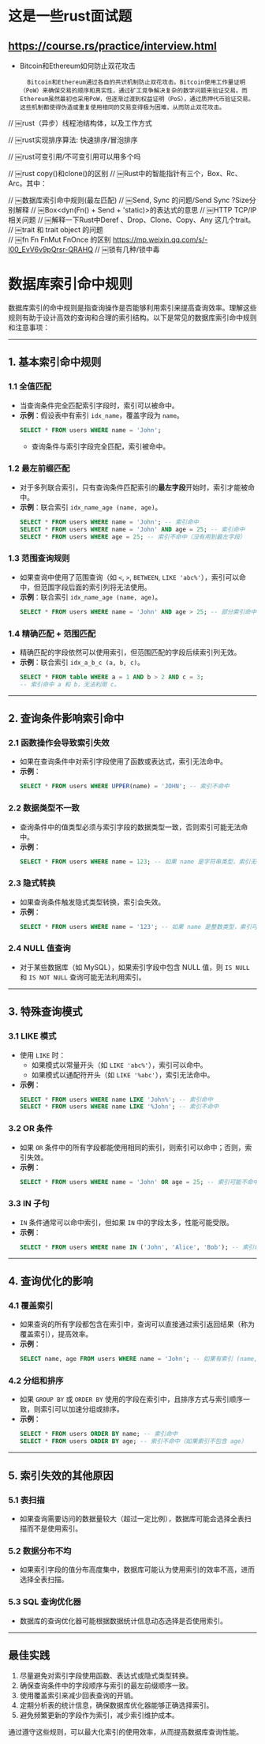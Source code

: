 # 这是一些rust面试题


## https://course.rs/practice/interview.html

- Bitcoin和Ethereum如何防止双花攻击

        Bitcoin和Ethereum通过各自的共识机制防止双花攻击。Bitcoin使用工作量证明（PoW）来确保交易的顺序和真实性，通过矿工竞争解决复杂的数学问题来验证交易。而Ethereum虽然最初也采用PoW，但逐渐过渡到权益证明（PoS），通过质押代币验证交易。这些机制都使得伪造或重复使用相同的交易变得极为困难，从而防止双花攻击。

// ￼rust（异步）线程池结构体，以及工作方式

// ￼rust实现排序算法: 快速排序/冒泡排序

// ￼rust可变引用/不可变引用可以用多个吗


// ￼rust copy()和clone()的区别
// ￼Rust中的智能指针有三个，Box<T>、Rc<T>、Arc<T>。其中：
    
// ￼数据库索引命中规则(最左匹配)
// ￼Send, Sync 的问题/Send Sync ?Size分别解释
// ￼Box<dyn(Fn() + Send + 'static)>的表达式的意思
// ￼HTTP TCP/IP相关问题
// ￼解释一下Rust中Deref 、Drop、Clone、Copy、Any 这几个trait。
// ￼trait 和 trait object 的问题    
// ￼fn Fn FnMut FnOnce 的区别 https://mp.weixin.qq.com/s/-l00_EvV6v9pQrsr-QRAHQ
// ￼锁有几种/锁中毒

# 数据库索引命中规则

数据库索引的命中规则是指查询操作是否能够利用索引来提高查询效率。理解这些规则有助于设计高效的查询和合理的索引结构。以下是常见的数据库索引命中规则和注意事项：

---

## 1. 基本索引命中规则

### 1.1 全值匹配
- 当查询条件完全匹配索引字段时，索引可以被命中。
- **示例**：假设表中有索引 `idx_name`，覆盖字段为 `name`。
    ```sql
    SELECT * FROM users WHERE name = 'John';
    ```
  - 查询条件与索引字段完全匹配，索引被命中。

### 1.2 最左前缀匹配
- 对于多列联合索引，只有查询条件匹配索引的**最左字段**开始时，索引才能被命中。
- **示例**：联合索引 `idx_name_age (name, age)`。
    ```sql
    SELECT * FROM users WHERE name = 'John'; -- 索引命中
    SELECT * FROM users WHERE name = 'John' AND age = 25; -- 索引命中
    SELECT * FROM users WHERE age = 25; -- 索引不命中（没有用到最左字段）
    ```

### 1.3 范围查询规则
- 如果查询中使用了范围查询（如 `<`, `>`, `BETWEEN`, `LIKE 'abc%'`），索引可以命中，但范围字段后面的索引列将无法使用。
- **示例**：联合索引 `idx_name_age (name, age)`。
    ```sql
    SELECT * FROM users WHERE name = 'John' AND age > 25; -- 部分索引命中（只使用 name 部分）
    ```

### 1.4 精确匹配 + 范围匹配
- 精确匹配的字段依然可以使用索引，但范围匹配的字段后续索引列无效。
- **示例**：联合索引 `idx_a_b_c (a, b, c)`。
    ```sql
    SELECT * FROM table WHERE a = 1 AND b > 2 AND c = 3;
    -- 索引命中 a 和 b，无法利用 c。
    ```

---

## 2. 查询条件影响索引命中

### 2.1 函数操作会导致索引失效
- 如果在查询条件中对索引字段使用了函数或表达式，索引无法命中。
- **示例**：
    ```sql
    SELECT * FROM users WHERE UPPER(name) = 'JOHN'; -- 索引不命中
    ```

### 2.2 数据类型不一致
- 查询条件中的值类型必须与索引字段的数据类型一致，否则索引可能无法命中。
- **示例**：
    ```sql
    SELECT * FROM users WHERE name = 123; -- 如果 name 是字符串类型，索引无法命中
    ```

### 2.3 隐式转换
- 如果查询条件触发隐式类型转换，索引会失效。
- **示例**：
    ```sql
    SELECT * FROM users WHERE name = '123'; -- 如果 name 是整数类型，索引可能失效
    ```

### 2.4 NULL 值查询
- 对于某些数据库（如 MySQL），如果索引字段中包含 NULL 值，则 `IS NULL` 和 `IS NOT NULL` 查询可能无法利用索引。

---

## 3. 特殊查询模式

### 3.1 LIKE 模式
- 使用 `LIKE` 时：
  - 如果模式以常量开头（如 `LIKE 'abc%'`），索引可以命中。
  - 如果模式以通配符开头（如 `LIKE '%abc'`），索引无法命中。
- **示例**：
    ```sql
    SELECT * FROM users WHERE name LIKE 'John%'; -- 索引命中
    SELECT * FROM users WHERE name LIKE '%John'; -- 索引不命中
    ```

### 3.2 OR 条件
- 如果 `OR` 条件中的所有字段都能使用相同的索引，则索引可以命中；否则，索引失效。
- **示例**：
    ```sql
    SELECT * FROM users WHERE name = 'John' OR age = 25; -- 索引可能不命中
    ```

### 3.3 IN 子句
- `IN` 条件通常可以命中索引，但如果 `IN` 中的字段太多，性能可能受限。
- **示例**：
    ```sql
    SELECT * FROM users WHERE name IN ('John', 'Alice', 'Bob'); -- 索引命中
    ```

---

## 4. 查询优化的影响

### 4.1 覆盖索引
- 如果查询的所有字段都包含在索引中，查询可以直接通过索引返回结果（称为覆盖索引），提高效率。
- **示例**：
    ```sql
    SELECT name, age FROM users WHERE name = 'John'; -- 如果有索引 (name, age)，可利用覆盖索引
    ```

### 4.2 分组和排序
- 如果 `GROUP BY` 或 `ORDER BY` 使用的字段在索引中，且排序方式与索引顺序一致，则索引可以加速分组或排序。
- **示例**：
    ```sql
    SELECT * FROM users ORDER BY name; -- 索引命中
    SELECT * FROM users ORDER BY age; -- 索引不命中（如果索引不包含 age）
    ```

---

## 5. 索引失效的其他原因

### 5.1 表扫描
- 如果查询需要访问的数据量较大（超过一定比例），数据库可能会选择全表扫描而不是使用索引。

### 5.2 数据分布不均
- 如果索引字段的值分布高度集中，数据库可能认为使用索引的效率不高，进而选择全表扫描。

### 5.3 SQL 查询优化器
- 数据库的查询优化器可能根据数据统计信息动态选择是否使用索引。

---

## 最佳实践
1. 尽量避免对索引字段使用函数、表达式或隐式类型转换。
2. 确保查询条件中的字段顺序与索引的最左前缀顺序一致。
3. 使用覆盖索引来减少回表查询的开销。
4. 定期分析表的统计信息，确保数据库优化器能够正确选择索引。
5. 避免频繁更新的字段作为索引，减少索引维护成本。

通过遵守这些规则，可以最大化索引的使用效率，从而提高数据库查询性能。
